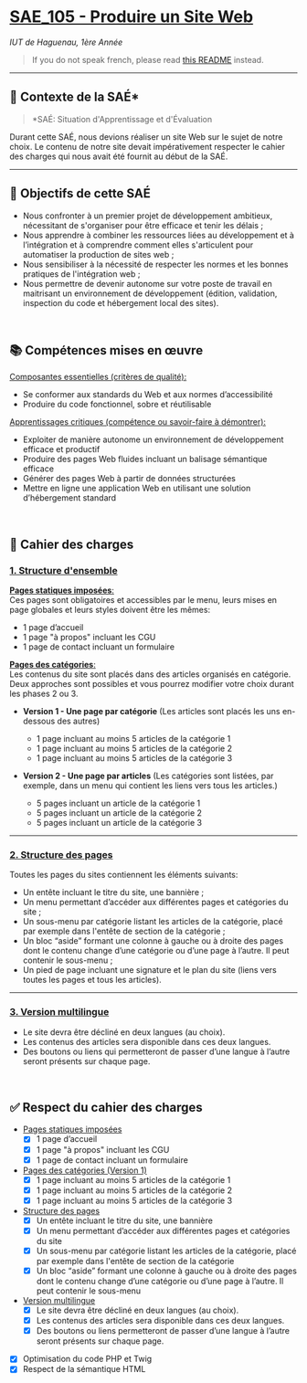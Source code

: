 # <ins>SAE_105 - Produire un Site Web</ins>
*IUT de Haguenau, 1ère Année*
> If you do not speak french, please read [this README](./README.eng.md) instead.

<hr>

## 👷 Contexte de la SAÉ*

> *SAÉ: Situation d'Apprentissage et d'Évaluation

Durant cette SAÉ, nous devions réaliser un site Web sur le sujet de notre choix. 
Le contenu de notre site devait impérativement respecter le cahier des charges qui nous avait été fournit au début de la SAÉ.
<hr>

## 🎯 Objectifs de cette SAÉ
- Nous confronter à un premier projet de développement ambitieux, nécessitant de s'organiser pour être efficace et tenir les délais ;
- Nous apprendre à combiner les ressources liées au développement et à l’intégration et à comprendre comment elles s'articulent pour automatiser la production de sites web ;
- Nous sensibiliser à la nécessité de respecter les normes et les bonnes pratiques de l'intégration web ;
- Nous permettre de devenir autonome sur votre poste de travail en maitrisant un environnement de développement (édition, validation, inspection du code et hébergement local des sites).
<br>

## 📚 Compétences mises en œuvre
<ins>Composantes essentielles (critères de qualité):</ins>
- Se conformer aux standards du Web et aux normes d’accessibilité
- Produire du code fonctionnel, sobre et réutilisable

<ins>Apprentissages critiques (compétence ou savoir-faire à démontrer):</ins>
- Exploiter de manière autonome un environnement de développement efficace et productif
- Produire des pages Web fluides incluant un balisage sémantique efficace
- Générer des pages Web à partir de données structurées
- Mettre en ligne une application Web en utilisant une solution d’hébergement standard
<br>

## 📝 Cahier des charges
### <ins>1. Structure d'ensemble</ins>

<ins>**Pages statiques imposées**:</ins><br>
Ces pages sont obligatoires et accessibles par le menu, leurs mises en page globales et leurs styles doivent être les mêmes:
- 1 page d’accueil
- 1 page "à propos" incluant les CGU
- 1 page de contact incluant un formulaire

<ins>**Pages des catégories**:</ins><br>
Les contenus du site sont placés dans des articles organisés en catégorie.<br>
Deux approches sont possibles et vous pourrez modifier votre choix durant les phases 2 ou 3.

- **Version 1 - Une page par catégorie** (Les articles sont placés les uns en-dessous des autres)
  - 1 page incluant au moins 5 articles de la catégorie 1
  - 1 page incluant au moins 5 articles de la catégorie 2
  - 1 page incluant au moins 5 articles de la catégorie 3
  
  
- **Version 2 - Une page par articles** (Les catégories sont listées, par exemple, dans un menu qui contient les liens vers tous les articles.)
  - 5 pages incluant un article de la catégorie 1
  - 5 pages incluant un article de la catégorie 2
  - 5 pages incluant un article de la catégorie 3

<hr>

### <ins>2. Structure des pages</ins>
Toutes les pages du sites contiennent les éléments suivants:

- Un entête incluant le titre du site, une bannière ;
- Un menu permettant d’accéder aux différentes pages et catégories du site ;
- Un sous-menu par catégorie listant les articles de la catégorie, placé par exemple dans l'entête de section de la catégorie ;
- Un bloc “aside” formant une colonne à gauche ou à droite des pages dont le contenu change d’une catégorie ou d’une page à l’autre. Il peut contenir le sous-menu ;
- Un pied de page incluant une signature et le plan du site (liens vers toutes les pages et tous les articles).

<hr>

### <ins>3. Version multilingue</ins>
- Le site devra être décliné en deux langues (au choix).
- Les contenus des articles sera disponible dans ces deux langues.
- Des boutons ou liens qui permetteront de passer d’une langue à l’autre seront présents sur chaque page.

<br>

## ✅ Respect du cahier des charges
- <ins>Pages statiques imposées</ins>
  - [x] 1 page d’accueil
  - [x] 1 page "à propos" incluant les CGU
  - [x] 1 page de contact incluant un formulaire
  
- <ins>Pages des catégories (Version 1)</ins>
  - [x] 1 page incluant au moins 5 articles de la catégorie 1
  - [x] 1 page incluant au moins 5 articles de la catégorie 2
  - [x] 1 page incluant au moins 5 articles de la catégorie 3
  
- <ins>Structure des pages</ins>
  - [x] Un entête incluant le titre du site, une bannière
  - [x] Un menu permettant d’accéder aux différentes pages et catégories du site
  - [x] Un sous-menu par catégorie listant les articles de la catégorie, placé par exemple dans l'entête de section de la catégorie
  - [x] Un bloc “aside” formant une colonne à gauche ou à droite des pages dont le contenu change d’une catégorie ou d’une page à l’autre. Il peut contenir le sous-menu
  
- <ins>Version multilingue</ins>
  - [x] Le site devra être décliné en deux langues (au choix).
  - [x] Les contenus des articles sera disponible dans ces deux langues.
  - [x] Des boutons ou liens permetteront de passer d’une langue à l’autre seront présents sur chaque page.
  
- [x] Optimisation du code PHP et Twig
- [x] Respect de la sémantique HTML
